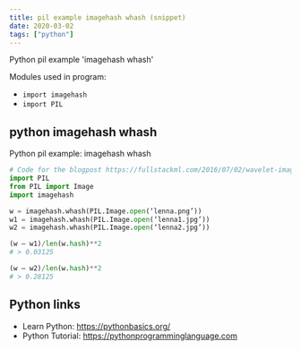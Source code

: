 ```yaml
---
title: pil example imagehash whash (snippet)
date: 2020-03-02
tags: ["python"]
---
```

Python pil example 'imagehash whash'


Modules used in program: 
* `import imagehash`
* `import PIL`

## python imagehash whash

Python pil example: imagehash whash

```python
# Code for the blogpost https://fullstackml.com/2016/07/02/wavelet-image-hash-in-python/
import PIL
from PIL import Image
import imagehash

w = imagehash.whash(PIL.Image.open(‘lenna.png’))
w1 = imagehash.whash(PIL.Image.open(‘lenna1.jpg’))
w2 = imagehash.whash(PIL.Image.open(‘lenna2.jpg’))

(w — w1)/len(w.hash)**2
# > 0.03125

(w — w2)/len(w.hash)**2
# > 0.28125

```

## Python links

- Learn Python: https://pythonbasics.org/
- Python Tutorial: https://pythonprogramminglanguage.com
